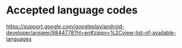 # Accepted language codes

https://support.google.com/googleplay/android-developer/answer/9844778?hl=en#zippy=%2Cview-list-of-available-languages